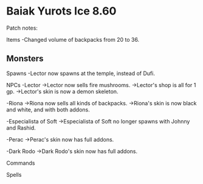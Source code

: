 # Baiak Yurots Ice 8.60
 
Patch notes:

Items
-Changed volume of backpacks from 20 to 36.

Monsters
-

Spawns
-Lector now spawns at the temple, instead of Dufi.

NPCs
-Lector
	->Lector now sells fire mushrooms.
	->Lector's shop is all for 1 gp.
	->Lector's skin is now a demon skeleton.
	
-Riona
	->Riona now sells all kinds of backpacks.
	->Riona's skin is now black and white, and with both addons.

-Especialista of Soft
	->Especialista of Soft no longer spawns with Johnny and Rashid.

-Perac
	->Perac's skin now has full addons.

-Dark Rodo
	->Dark Rodo's skin now has full addons.
	
Commands

Spells